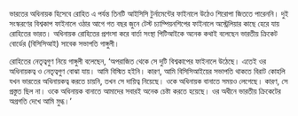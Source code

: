 ভারতের অধিনায়ক হিসেবে রোহিত এ পর্যন্ত তিনটি আইসিসি টুর্নামেন্টের ফাইনালে উঠেও শিরোপা জিততে পারেননি। দুই সংস্করণের বিশ্বকাপ ফাইনালে ওঠার আগে গত বছর জুনে টেস্ট চ্যাম্পিয়নশিপের ফাইনালে অস্ট্রেলিয়ার কাছে হেরে যায় রোহিতের ভারত। অধিনায়ক রোহিতের প্রশংসা করে বার্তা সংস্থা পিটিআইকে অনেক কথাই বলেছেন ভারতীয় ক্রিকেট বোর্ডের (বিসিসিআই) সাবেক সভাপতি গাঙ্গুলী।

রোহিতের নেতৃত্বগুণ নিয়ে গাঙ্গুলী বলেছেন, ‘অপরাজিত থেকে সে দুটি বিশ্বকাপের ফাইনালে উঠেছে। এতেই ওর অধিনায়কত্ব ও নেতৃত্বগুণ বোঝা যায়। আমি বিস্মিত হইনি। কারণ, আমি বিসিসিআইয়ের সভাপতি থাকতে বিরাট কোহলি যখন ভারতের অধিনায়কত্ব করতে চায়নি, তখন সে দায়িত্ব নিয়েছে। ওকে অধিনায়ক বানাতে সময়ও লেগেছে। কারণ, সে প্রস্তুত ছিল না। ওকে অধিনায়ক বানাতে আমাদের সবারই অনেক চেষ্টা করতে হয়েছে। ওর অধীনে ভারতীয় ক্রিকেটের অগ্রগতি দেখে আমি মুগ্ধ।’
